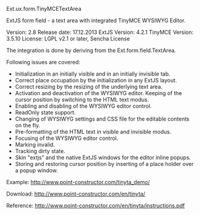Ext.ux.form.TinyMCETextArea

ExtJS form field - a text area with integrated TinyMCE WYSIWYG Editor.

Version: 2.8
Release date: 17.12.2013
ExtJS Version: 4.2.1
TinyMCE Version: 3.5.10
License: LGPL v2.1 or later, Sencha License

The integration is done by deriving from the Ext.form.field.TextArea.

Following issues are covered:

- Initialization in an initially visible and in an initially invisible tab.
- Correct place occupation by the initialization in any ExtJS layout.
- Correct resizing by the resizing of the underlying text area.
- Activation and deactivation of the WYSIWYG editor. Keeping of the cursor position by switching to the HTML text modus.
- Enabling and disabling of the WYSIWYG editor control.
- ReadOnly state support.
- Changing of WYSIWYG settings and CSS file for the editable contents on the fly.
- Pre-formatting of the HTML text in visible and invisible modus.
- Focusing of the WYSIWYG editor control.
- Marking invalid.
- Tracking dirty state.
- Skin "extjs" and the native ExtJS windows for the editor inline popups.
- Storing and restoring cursor position by inserting of a place holder over a popup window.

Example:
http://www.point-constructor.com/tinyta_demo/

Download:
http://www.point-constructor.com/en/tinyta/

Reference:
http://www.point-constructor.com/en/tinyta/instructions.pdf
